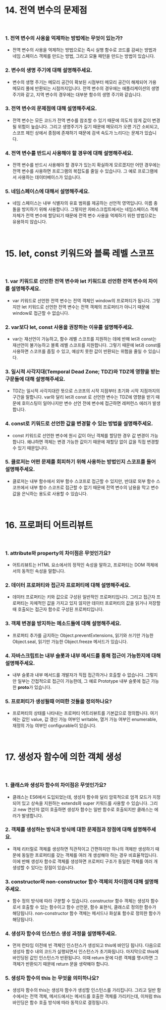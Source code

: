 # 14. 전역 변수의 문제점

<br>

### 1. 전역 변수의 사용을 억제하는 방법에는 무엇이 있는가?

- 전역 변수의 사용을 억제하는 방법으로는 즉시 실행 함수로 코드를 감싸는 방법과 네임 스페이스 객체를 만드는 방법, 그리고 모듈 패턴을 만드는 방법이 있습니다.

### 2. 변수의 생명 주기에 대해 설명해주세요.

- 변수의 생명 주기는 메모리 공간이 확보된 시점부터 메모리 공간이 해제되어 가용 메모리 풀에 반환되는 시점까지입니다. 전역 변수의 경우에는 애플리케이션의 생명 주기와 같고, 지역 변수의 경우에는 대부분 함수의 생명 주기와 같습니다.

### 3. 전역 변수의 문제점에 대해 설명해주세요.

- 전역 변수는 모든 코드가 전역 변수를 참조할 수 있기 때문에 의도치 않게 값이 변경될 위험이 높습니다. 그리고 생명주기가 길기 때문에 메모리가 오랜 기간 소비되고, 스코프 체인 상에서 종점에 존재하기 때문에 검색 속도가 느리다는 문제가 있습니다.

### 4. 전역 변수를 반드시 사용해야 할 경우에 대해 설명해주세요.

- 전역 변수를 반드시 사용해야 할 경우가 있는지 확실하게 모르겠지만 어떤 경우에는 전역 변수를 사용하면 프로그램의 복잡도를 줄일 수 있습니다. 그 예로 프로그램에서 사용하는 데이터베이스가 있습니다.

### 5. 네임스페이스에 대해서 설명해주세요.

- 네임 스페이스는 내부 식별자의 유효 범위를 제공하는 선언적 영역입니다. 이름 충돌을 방지하기 위해 사용합니다. 그렇지만 자바스크립트에서는 네임스페이스 객체 자체가 전역 변수에 할당되기 때문에 전역 변수 사용을 억제하기 위한 방법으로는 유용하지 않습니다.

<br>

# 15. let, const 키워드와 블록 레벨 스코프

<br>

### 1. var 키워드로 선언한 전역 변수와 let 키워드로 선언한 전역 변수의 차이를 설명해주세요.

- var 키워드로 선언한 전역 변수는 전역 객체인 window의 프로퍼티가 됩니다. 그렇지만 let 키워드로 선언한 전역 변수는 전역 객체의 프로퍼티가 아니기 때문에 window로 접근할 수 없습니다.

### 2. var보다 let, const 사용을 권장하는 이유를 설명해주세요.

- var는 재선언이 가능하고, 함수 레벨 스코프를 지원하는 데에 반해 let과 const는 재선언이 불가능하고 블록 레벨 스코프를 지원합니다. 그렇기 때문에 let과 const를 사용하면 스코프를 좁힐 수 있고, 예상치 못한 값이 반환되는 위험을 줄일 수 있습니다.

### 3. 일시적 사각지대(Temporal Dead Zone; TDZ)와 TDZ에 영향을 받는 구문들에 대해 설명해주세요.

- TDZ는 일시적 사각지대란 뜻으로 스코프의 시작 지점부터 초기화 시작 지점까지의 구간을 말합니다. var와 달리 let과 const 로 선언한 변수는 TDZ에 영향을 받기 때문에 호이스팅이 일어나지만 변수 선언 전에 변수에 접근하면 레퍼런스 에러가 발생합니다.

### 4. const로 키워드로 선언한 값을 변경할 수 있는 방법을 설명해주세요.

- const 키워드로 선언한 변수에 원시 값이 아닌 객체를 할당한 경우 값 변경이 가능합니다. 왜냐하면 객체는 변경 가능한 값이기 때문에 재할당 없이 값을 직접 변경할 수 있기 때문입니다.

### 5. 클로저는 어떤 문제를 회피하기 위해 사용하는 방법인지 스코프를 들어 설명해주세요.

- 클로저는 내부 함수에서 외부 함수 스코프로 접근할 수 있지만, 반대로 외부 함수 스코프에서 내부 함수 스코프로 접근할 수 없기 때문에 전역 변수의 남용을 막고 변수 값을 은닉하는 용도로 사용할 수 있습니다.

<br>

# 16. 프로퍼티 어트리뷰트

<br>

### 1. attribute와 property의 차이점은 무엇인가요?

- 어트리뷰트는 HTML 요소에서의 정적인 속성을 말하고, 프로퍼티는 DOM 객체에서의 동적인 속성을 말합니다.

### 2. 데이터 프로퍼티와 접근자 프로퍼티에 대해 설명해주세요.

- 데이터 프로퍼티는 키와 값으로 구성된 일반적인 프로퍼티입니다. 그리고 접근자 프로퍼티는 자체적인 값을 가지고 있지 않지만 데이터 프로퍼티의 값을 읽거나 저장할 때 호출되는 접근자 함수로 구성된 프로퍼티입니다.

### 3. 객체 변경을 방지하는 메소드들에 대해 설명해주세요.

- 프로퍼티 추가를 금지하는 Object.preventExtensions, 읽기와 쓰기만 가능한 Object.seal, 읽기만 가능한 Object.freeze 메서드가 있습니다.

### 4. 자바스크립트는 내부 슬롯과 내부 메서드를 통해 접근이 가능한지에 대해 설명해주세요.

- 내부 슬롯과 내부 메서드를 개발자가 직접 접근하거나 호출할 수 없습니다. 그렇지만 일부는 간접적으로 접근이 가능한데, 그 예로 Prototype 내부 슬롯에 접근 가능한 **proto**가 있습니다.

### 5. 프로퍼티가 생성될때 어떠한 것들을 정의하나요?

- 프로퍼티의 상태를 나타내는 프로퍼티 어트리뷰트를 기본값으로 정의합니다. 여기에는 값인 value, 값 갱신 가능 여부인 writable, 열거 가능 여부인 enumerable, 재정의 가능 여부인 configurable이 있습니다.

<br>

# 17. 생성자 함수에 의한 객체 생성

<br>

### 1. 클래스와 생성자 함수의 차이점은 무엇인가요?

- 클래스는 ES6에서 도입되었는데, 생성자 함수와 달리 암묵적으로 엄격 모드가 지정되어 있고 상속을 지원하는 extends와 super 키워드를 사용할 수 있습니다. 그리고 new 연산자 없이 호출하면 생성자 함수는 일반 함수로 호출되지만 클래스는 에러가 발생합니다.

### 2. 객체를 생성하는 방식과 방식에 대한 문제점과 장점에 대해 설명해주세요.

- 객체 리터럴로 객체를 생성하면 직관적이고 간편하지만 하나의 객체만 생성하기 때문에 동일한 프로퍼티를 갖는 객체를 여러 개 생성해야 하는 경우 비효율적입니다. 이에 반해 생성자 함수로 객체를 생성하면 프로퍼티 구조가 동일한 객체를 여러 개 생성할 수 있다는 장점이 있습니다.

### 3. constructor와 non-constructor 함수 객체의 차이점에 대해 설명해주세요.

- 함수 정의 방식에 따라 구분할 수 있습니다. constructor 함수 객체는 생성자 함수로서 호출할 수 있는 함수이고 함수 선언문, 함수 표현식, 클래스로 정의한 함수가 해당됩니다. non-constructor 함수 객체는 메서드나 화살표 함수로 정의한 함수가 해당됩니다.

### 4. 생성자 함수의 인스턴스 생성 과정을 설명해주세요.

- 먼저 런타임 이전에 빈 객체인 인스턴스가 생성되고 this에 바인딩 됩니다. 다음으로 생성자 함수 내의 코드가 실행되면서 인스턴스가 초기화됩니다. 마지막으로 this에 바인딩된 값인 인스턴스가 반환됩니다. 이때 return 문에 다른 객체를 명시하면 그 객체가 반환되기 때문에 return 문을 생략해야 합니다.

### 5. 생성자 함수의 this 는 무엇을 의미하나요?

- 생성자 함수의 this는 생성자 함수가 생성할 인스턴스를 가리킵니다. 그리고 일반 함수에서는 전역 객체, 메서드에서는 메서드를 호출한 객체를 가리키는데, 이처럼 this 바인딩은 함수 호출 방식에 따라 동적으로 결정됩니다.
